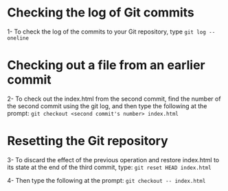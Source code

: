 <h1>Checking the log of Git commits</h1>

1- To check the log of the commits to your Git repository, type
`git log --oneline`

<h1>Checking out a file from an earlier commit</h1>

2- To check out the index.html from the second commit, find the number of the second commit using the git log, and then type the following at the prompt:
`git checkout <second commit's number> index.html`

<h1>Resetting the Git repository</h1>

3- To discard the effect of the previous operation and restore index.html to its state at the end of the third commit, type:
`git reset HEAD index.html`

4- Then type the following at the prompt:
`git checkout -- index.html`
